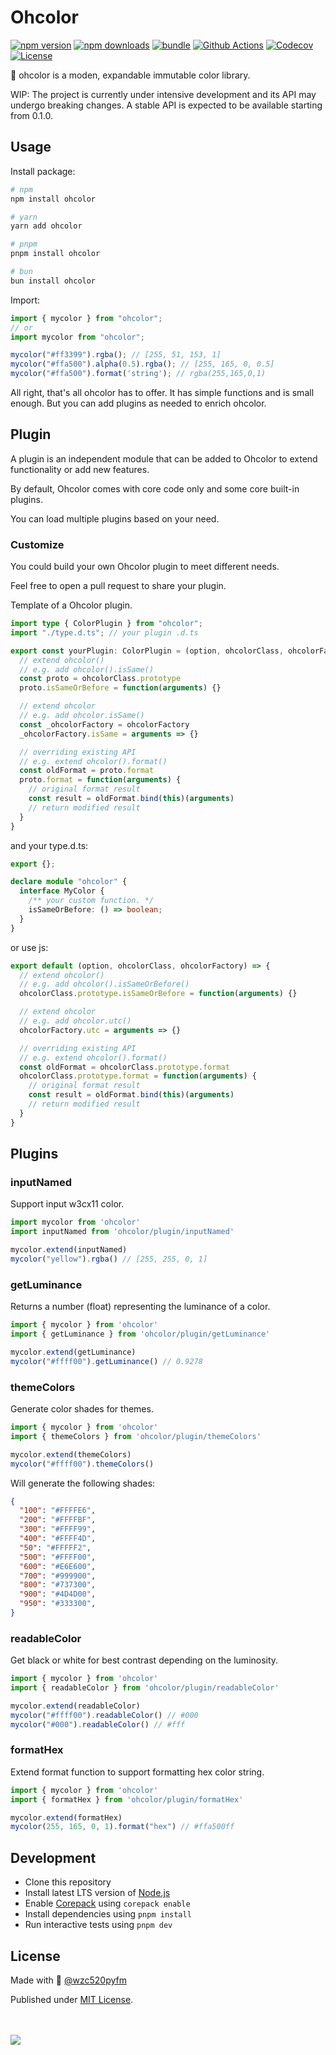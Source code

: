 # Ohcolor

[![npm version][npm-version-src]][npm-version-href]
[![npm downloads][npm-downloads-src]][npm-downloads-href]
[![bundle][bundle-src]][bundle-href]
[![Github Actions][github-actions-src]][github-actions-href]
[![Codecov][codecov-src]][codecov-href]
[![License][license-src]][license-href]

🎨 ohcolor is a moden, expandable immutable color library.

WIP: The project is currently under intensive development and its API may undergo breaking changes. A stable API is expected to be available starting from 0.1.0.

## Usage

Install package:

```sh
# npm
npm install ohcolor

# yarn
yarn add ohcolor

# pnpm
pnpm install ohcolor

# bun
bun install ohcolor
```

Import:

```js
import { mycolor } from "ohcolor";
// or
import mycolor from "ohcolor";

mycolor("#ff3399").rgba(); // [255, 51, 153, 1]
mycolor("#ffa500").alpha(0.5).rgba(); // [255, 165, 0, 0.5]
mycolor("#ffa500").format('string'); // rgba(255,165,0,1)
```

All right, that's all ohcolor has to offer. It has simple functions and is small enough. But you can add plugins as needed to enrich ohcolor.

## Plugin

A plugin is an independent module that can be added to Ohcolor to extend functionality or add new features.

By default, Ohcolor comes with core code only and some core built-in plugins.

You can load multiple plugins based on your need.

### Customize

You could build your own Ohcolor plugin to meet different needs.

Feel free to open a pull request to share your plugin.

Template of a Ohcolor plugin.

```ts
import type { ColorPlugin } from "ohcolor";
import "./type.d.ts"; // your plugin .d.ts

export const yourPlugin: ColorPlugin = (option, ohcolorClass, ohcolorFactory) => {
  // extend ohcolor()
  // e.g. add ohcolor().isSame()
  const proto = ohcolorClass.prototype
  proto.isSameOrBefore = function(arguments) {}

  // extend ohcolor
  // e.g. add ohcolor.isSame()
  const _ohcolorFactory = ohcolorFactory
  _ohcolorFactory.isSame = arguments => {}

  // overriding existing API
  // e.g. extend ohcolor().format()
  const oldFormat = proto.format
  proto.format = function(arguments) {
    // original format result
    const result = oldFormat.bind(this)(arguments)
    // return modified result
  }
}
```

and your type.d.ts:

```ts
export {};

declare module "ohcolor" {
  interface MyColor {
    /** your custom function. */
    isSameOrBefore: () => boolean;
  }
}

```

or use js:

```js
export default (option, ohcolorClass, ohcolorFactory) => {
  // extend ohcolor()
  // e.g. add ohcolor().isSameOrBefore()
  ohcolorClass.prototype.isSameOrBefore = function(arguments) {}

  // extend ohcolor
  // e.g. add ohcolor.utc()
  ohcolorFactory.utc = arguments => {}

  // overriding existing API
  // e.g. extend ohcolor().format()
  const oldFormat = ohcolorClass.prototype.format
  ohcolorClass.prototype.format = function(arguments) {
    // original format result
    const result = oldFormat.bind(this)(arguments)
    // return modified result
  }
}
```

## Plugins

### inputNamed

Support input w3cx11 color.

```ts
import mycolor from 'ohcolor'
import inputNamed from 'ohcolor/plugin/inputNamed'

mycolor.extend(inputNamed)
mycolor("yellow").rgba() // [255, 255, 0, 1]
```

### getLuminance

Returns a number (float) representing the luminance of a color.

```ts
import { mycolor } from 'ohcolor'
import { getLuminance } from 'ohcolor/plugin/getLuminance'

mycolor.extend(getLuminance)
mycolor("#ffff00").getLuminance() // 0.9278
```

### themeColors

Generate color shades for themes.

```ts
import { mycolor } from 'ohcolor'
import { themeColors } from 'ohcolor/plugin/themeColors'

mycolor.extend(themeColors)
mycolor("#ffff00").themeColors()
```

Will generate the following shades:

```json
{
  "100": "#FFFFE6",
  "200": "#FFFFBF",
  "300": "#FFFF99",
  "400": "#FFFF4D",
  "50": "#FFFFF2",
  "500": "#FFFF00",
  "600": "#E6E600",
  "700": "#999900",
  "800": "#737300",
  "900": "#4D4D00",
  "950": "#333300",
}
```

### readableColor

Get black or white for best contrast depending on the luminosity.

```ts
import { mycolor } from 'ohcolor'
import { readableColor } from 'ohcolor/plugin/readableColor'

mycolor.extend(readableColor)
mycolor("#ffff00").readableColor() // #000
mycolor("#000").readableColor() // #fff
```

### formatHex

Extend format function to support formatting hex color string.

```ts
import { mycolor } from 'ohcolor'
import { formatHex } from 'ohcolor/plugin/formatHex'

mycolor.extend(formatHex)
mycolor(255, 165, 0, 1).format("hex") // #ffa500ff
```

## Development

- Clone this repository
- Install latest LTS version of [Node.js](https://nodejs.org/en/)
- Enable [Corepack](https://github.com/nodejs/corepack) using `corepack enable`
- Install dependencies using `pnpm install`
- Run interactive tests using `pnpm dev`

## License

Made with 💛 [@wzc520pyfm](https://github.com/wzc520pyfm)

Published under [MIT License](./LICENSE).

<br><br>
<a href="https://github.com/wzc520pyfm/ohcolor/graphs/contributors">
<img src="https://contrib.rocks/image?repo=wzc520pyfm/ohcolor" />
</a>

<!-- Badges -->

[npm-version-src]: https://img.shields.io/npm/v/ohcolor?style=flat&colorA=18181B&colorB=F0DB4F
[npm-version-href]: https://npmjs.com/package/ohcolor
[npm-downloads-src]: https://img.shields.io/npm/dm/ohcolor?style=flat&colorA=18181B&colorB=F0DB4F
[npm-downloads-href]: https://npmjs.com/package/ohcolor
[codecov-src]: https://img.shields.io/codecov/c/gh/wzc520pyfm/ohcolor/main?style=flat&colorA=18181B&colorB=F0DB4F
[codecov-href]: https://codecov.io/gh/wzc520pyfm/ohcolor
[bundle-src]: https://img.shields.io/bundlephobia/minzip/ohcolor?style=flat&colorA=18181B&colorB=F0DB4F
[bundle-href]: https://bundlephobia.com/result?p=ohcolor
[github-actions-src]: https://img.shields.io/github/actions/workflow/status/wzc520pyfm/ohcolor/ci.yml?branch=main&style=flat&colorA=18181B&colorB=F0DB4F
[github-actions-href]: https://github.com/wzc520pyfm/ohcolor/actions?query=workflow%3Aci
[license-src]: https://img.shields.io/github/license/wzc520pyfm/ohcolor?style=flat&colorA=18181B&colorB=F0DB4F
[license-href]: https://github.com/wzc520pyfm/ohcolor/blob/main/LICENSE
